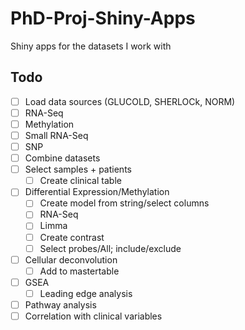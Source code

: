 # PhD-Proj-Shiny-Apps
Shiny apps for the datasets I work with

## Todo

- [ ]  Load data sources (GLUCOLD, SHERLOCk, NORM)
  - [ ] RNA-Seq
  - [ ] Methylation
  - [ ] Small RNA-Seq
  - [ ] SNP
- [ ] Combine datasets
- [ ] Select samples + patients
  - [ ] Create clinical table
- [ ] Differential Expression/Methylation
  - [ ] Create model from string/select columns
  - [ ] RNA-Seq
  - [ ] Limma
  - [ ] Create contrast
  - [ ] Select probes/All; include/exclude
- [ ] Cellular deconvolution
  - [ ] Add to mastertable
- [ ] GSEA
  - [ ] Leading edge analysis
- [ ] Pathway analysis
- [ ] Correlation with clinical variables
